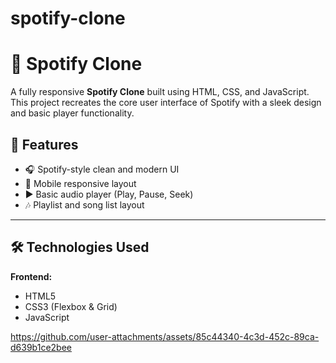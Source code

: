 # spotify-clone

# 🎵 Spotify Clone

A fully responsive **Spotify Clone** built using HTML, CSS, and JavaScript.  
This project recreates the core user interface of Spotify with a sleek design and basic player functionality.

## 🚀 Features

- 🎧 Spotify-style clean and modern UI
- 📱 Mobile responsive layout
- ▶️ Basic audio player (Play, Pause, Seek)
- 🎶 Playlist and song list layout

---

## 🛠️ Technologies Used

**Frontend:**
- HTML5
- CSS3 (Flexbox & Grid)
- JavaScript

https://github.com/user-attachments/assets/85c44340-4c3d-452c-89ca-d639b1ce2bee

